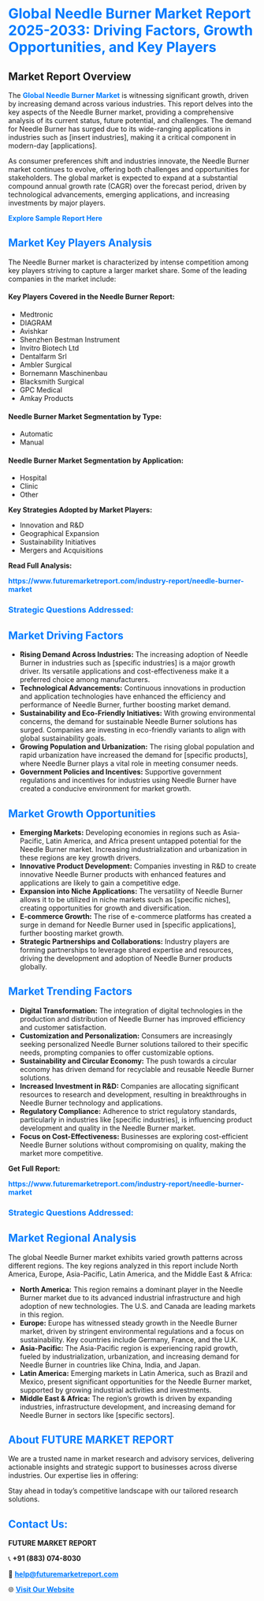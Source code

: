 <h1 style="color: #007BFF;">Global Needle Burner Market Report 2025-2033: Driving Factors, Growth Opportunities, and Key Players</h1>

<section id="overview">
<h2>Market Report Overview</h2>
<p>The <a href="https://www.futuremarketreport.com/industry-report/needle-burner-market" style="color: #007BFF; text-decoration: none;"><strong>Global Needle Burner Market</strong></a> is witnessing significant growth, driven by increasing demand across various industries. This report delves into the key aspects of the Needle Burner market, providing a comprehensive analysis of its current status, future potential, and challenges. The demand for Needle Burner has surged due to its wide-ranging applications in industries such as [insert industries], making it a critical component in modern-day [applications].</p>
<p>As consumer preferences shift and industries innovate, the Needle Burner market continues to evolve, offering both challenges and opportunities for stakeholders. The global market is expected to expand at a substantial compound annual growth rate (CAGR) over the forecast period, driven by technological advancements, emerging applications, and increasing investments by major players.</p>
</section>

<section id="overview">
<p><a href="https://www.futuremarketreport.com/request-sample/reportId=26155" style="color: #007BFF; text-decoration: none;"><strong>Explore Sample Report Here</strong></a></p>
</section>

<section id="key-players">
<h2 style="color: #007BFF;">Market Key Players Analysis</h2>
<p>The Needle Burner market is characterized by intense competition among key players striving to capture a larger market share. Some of the leading companies in the market include:</p>
<h4>Key Players Covered in the Needle Burner Report:</h4>
<ul><li>Medtronic</li><li>DIAGRAM</li><li>Avishkar</li><li>Shenzhen Bestman Instrument</li><li>Invitro Biotech Ltd</li><li>Dentalfarm Srl</li><li>Ambler Surgical</li><li>Bornemann Maschinenbau</li><li>Blacksmith Surgical</li><li>GPC Medical</li><li>Amkay Products</li></ul>
<h4>Needle Burner Market Segmentation by Type:</h4>
<ul><li>Automatic</li><li>Manual</li></ul>

<h4>Needle Burner Market Segmentation by Application:</h4>
<ul><li>Hospital</li><li>Clinic</li><li>Other</li></ul>
<p><strong>Key Strategies Adopted by Market Players:</strong></p>
<ul>
<li>Innovation and R&D</li>
<li>Geographical Expansion</li>
<li>Sustainability Initiatives</li>
<li>Mergers and Acquisitions</li>
</ul>
</section>

<section>
<p><strong>Read Full Analysis: </strong></p><a href="https://www.futuremarketreport.com/industry-report/needle-burner-market" style="color: #007BFF; text-decoration: none;"><strong>https://www.futuremarketreport.com/industry-report/needle-burner-market</strong></a>
<h3 style="color: #007BFF;">Strategic Questions Addressed:</h3>
</section>

<section id="driving-factors">
<h2 style="color: #007BFF;">Market Driving Factors</h2>
<ul>
<li><strong>Rising Demand Across Industries:</strong> The increasing adoption of Needle Burner in industries such as [specific industries] is a major growth driver. Its versatile applications and cost-effectiveness make it a preferred choice among manufacturers.</li>
<li><strong>Technological Advancements:</strong> Continuous innovations in production and application technologies have enhanced the efficiency and performance of Needle Burner, further boosting market demand.</li>
<li><strong>Sustainability and Eco-Friendly Initiatives:</strong> With growing environmental concerns, the demand for sustainable Needle Burner solutions has surged. Companies are investing in eco-friendly variants to align with global sustainability goals.</li>
<li><strong>Growing Population and Urbanization:</strong> The rising global population and rapid urbanization have increased the demand for [specific products], where Needle Burner plays a vital role in meeting consumer needs.</li>
<li><strong>Government Policies and Incentives:</strong> Supportive government regulations and incentives for industries using Needle Burner have created a conducive environment for market growth.</li>
</ul>
</section>

<section id="growth-opportunities">
<h2 style="color: #007BFF;">Market Growth Opportunities</h2>
<ul>
<li><strong>Emerging Markets:</strong> Developing economies in regions such as Asia-Pacific, Latin America, and Africa present untapped potential for the Needle Burner market. Increasing industrialization and urbanization in these regions are key growth drivers.</li>
<li><strong>Innovative Product Development:</strong> Companies investing in R&D to create innovative Needle Burner products with enhanced features and applications are likely to gain a competitive edge.</li>
<li><strong>Expansion into Niche Applications:</strong> The versatility of Needle Burner allows it to be utilized in niche markets such as [specific niches], creating opportunities for growth and diversification.</li>
<li><strong>E-commerce Growth:</strong> The rise of e-commerce platforms has created a surge in demand for Needle Burner used in [specific applications], further boosting market growth.</li>
<li><strong>Strategic Partnerships and Collaborations:</strong> Industry players are forming partnerships to leverage shared expertise and resources, driving the development and adoption of Needle Burner products globally.</li>
</ul>
</section>

<section id="trending-factors">
<h2 style="color: #007BFF;">Market Trending Factors</h2>
<ul>
<li><strong>Digital Transformation:</strong> The integration of digital technologies in the production and distribution of Needle Burner has improved efficiency and customer satisfaction.</li>
<li><strong>Customization and Personalization:</strong> Consumers are increasingly seeking personalized Needle Burner solutions tailored to their specific needs, prompting companies to offer customizable options.</li>
<li><strong>Sustainability and Circular Economy:</strong> The push towards a circular economy has driven demand for recyclable and reusable Needle Burner solutions.</li>
<li><strong>Increased Investment in R&D:</strong> Companies are allocating significant resources to research and development, resulting in breakthroughs in Needle Burner technology and applications.</li>
<li><strong>Regulatory Compliance:</strong> Adherence to strict regulatory standards, particularly in industries like [specific industries], is influencing product development and quality in the Needle Burner market.</li>
<li><strong>Focus on Cost-Effectiveness:</strong> Businesses are exploring cost-efficient Needle Burner solutions without compromising on quality, making the market more competitive.</li>
</ul>
</section>

<section>
<p><strong>Get Full Report: </strong></p><a href="https://www.futuremarketreport.com/industry-report/needle-burner-market" style="color: #007BFF; text-decoration: none;"><strong>https://www.futuremarketreport.com/industry-report/needle-burner-market</strong></a>
<h3 style="color: #007BFF;">Strategic Questions Addressed:</h3>
</section>


<section id="regional-analysis">
<h2 style="color: #007BFF;">Market Regional Analysis</h2>
<p>The global Needle Burner market exhibits varied growth patterns across different regions. The key regions analyzed in this report include North America, Europe, Asia-Pacific, Latin America, and the Middle East & Africa:</p>
<ul>
<li><strong>North America:</strong> This region remains a dominant player in the Needle Burner market due to its advanced industrial infrastructure and high adoption of new technologies. The U.S. and Canada are leading markets in this region.</li>
<li><strong>Europe:</strong> Europe has witnessed steady growth in the Needle Burner market, driven by stringent environmental regulations and a focus on sustainability. Key countries include Germany, France, and the U.K.</li>
<li><strong>Asia-Pacific:</strong> The Asia-Pacific region is experiencing rapid growth, fueled by industrialization, urbanization, and increasing demand for Needle Burner in countries like China, India, and Japan.</li>
<li><strong>Latin America:</strong> Emerging markets in Latin America, such as Brazil and Mexico, present significant opportunities for the Needle Burner market, supported by growing industrial activities and investments.</li>
<li><strong>Middle East & Africa:</strong> The region’s growth is driven by expanding industries, infrastructure development, and increasing demand for Needle Burner in sectors like [specific sectors].</li>
</ul>
</section>

<footer>
<h2 style="color: #007BFF;">About FUTURE MARKET REPORT</h2>
<p>We are a trusted name in market research and advisory services, delivering actionable insights and strategic support to businesses across diverse industries. Our expertise lies in offering:</p>

<p>Stay ahead in today’s competitive landscape with our tailored research solutions.</p>

<h2 style="color: #007BFF;">Contact Us:</h2>
<p><strong>FUTURE MARKET REPORT</strong></p>
<p>📞 <strong>+91 (883) 074-8030</strong></p>
<p>📧 <strong><a href="mailto:help@futuremarketreport.com" style="color: #007BFF;">help@futuremarketreport.com</a></strong></p>
<p>🌐 <strong><a href="https://www.futuremarketreport.com/" style="color: #007BFF;">Visit Our Website</a></strong></p>
</footer>